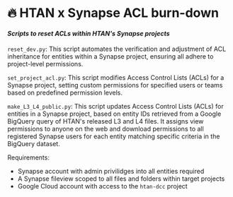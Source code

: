 # 🔥 HTAN x Synapse ACL burn-down

#### *Scripts to reset ACLs within HTAN's Synapse projects*

`reset_dev.py`: 
This script automates the verification and adjustment of ACL inheritance for entities within a Synapse project, ensuring all adhere to project-level permissions.

`set_project_acl.py`: 
This script modifies Access Control Lists (ACLs) for a Synapse project, setting custom permissions for specified users or teams based on predefined permission levels.

`make_L3_L4_public.py`: This script updates Access Control Lists (ACLs) for entities in a Synapse project, based on entity IDs retrieved from a Google BigQuery query of HTAN's released L3 and L4 files. It assigns view permissions to anyone on the web and download permissions to all registered Synapse users for each entity matching specific criteria in the BigQuery dataset.

Requirements: 
- Synapse account with admin privilidges into all entities required
- A Synapse fileview scoped to all files and folders within target projects
- Google Cloud account with access to the `htan-dcc` project
